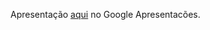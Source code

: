 Apresentação [aqui](https://docs.google.com/presentation/d/1kXOYTtvRD3NxkuB5FuqyHf-6JnmEYYJWz1rXkg-ky3Q/edit?usp=sharing) no Google Apresentacões.